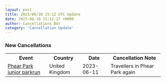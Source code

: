 ```yaml
---
layout: post
title: 2023/06/10 15:12 UTC Update
date: 2023-06-10 15:12:17 +0000
author: Cancellations Bot
category: 'Cancellation Update'
---
```


<h3>New Cancellations</h3>
<div class='hscrollable'>
<table style='width: 100%'>
    <tr>
        <th>Event</th>
        <th>Country</th>
        <th>Date</th>
        <th>Cancellation Note</th>
    </tr>
    <tr>
        <td><a href="https://www.parkrun.org.uk/phearpark-juniors">Phear Park junior parkrun</a></td>
        <td>United Kingdom</td>
        <td>2023-06-11</td>
        <td>Travellers in Phear Park again</td>
    </tr>
</table>
</div>

